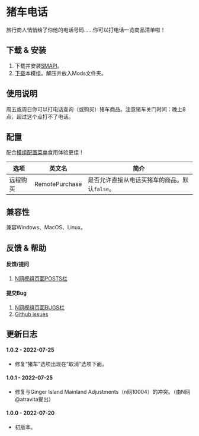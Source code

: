 ﻿# 猪车电话
旅行商人悄悄给了你他的电话号码……你可以打电话一览商品清单啦！


## 下载 & 安装

1. 下载并安装[SMAPI](https://smapi.io/)。
2. [下载](https://www.nexusmods.com/stardewvalley/mods/12981)本模组。解压并放入Mods文件夹。


## 使用说明
周五或周日你可以打电话查询（或购买）猪车商品。注意猪车关门时间：晚上8点，超过这个点打不了电话。


## 配置
配合[模组配置菜单](https://www.nexusmods.com/stardewvalley/mods/5098)食用体验更佳！

| 选项 | 英文名 | 简介 |
| --- | --- | --- |
| 远程购买 | RemotePurchase | 是否允许直接从电话买猪车的商品。默认`false`。 |


## 兼容性
兼容Windows、MacOS、Linux。


## 反馈 & 帮助
#### 反馈/提问
1. [N网模组页面POSTS栏](https://www.nexusmods.com/stardewvalley/mods/12981?tab=posts)

#### 提交Bug
1. [N网模组页面BUGS栏](https://www.nexusmods.com/stardewvalley/mods/12981?tab=bugs)
2. [Github issues](https://github.com/Becks723/StardewMods/issues)


## 更新日志
#### 1.0.2 - 2022-07-25
- 修复“猪车”选项出现在“取消”选项下面。

#### 1.0.1 - 2022-07-25
- 修复与Ginger Island Mainland Adjustments（n网10004）的冲突。（由N网@atravita提出）

#### 1.0.0 - 2022-07-20
- 初版本。